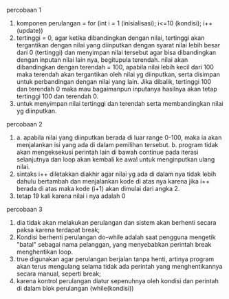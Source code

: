 percobaan 1
1. komponen perulangan = for (int i = 1 (inisialisasi); i<=10 (kondisi); i++ (update))
2. tertinggi = 0, agar ketika dibandingkan dengan nilai, tertinggi akan tergantikan dengan nilai yang diinputkan dengan syarat nilai lebih besar dari 0 (tertinggi) dan menyimpan nilai tersebut agar bisa dibandingkan dengan inputan nilai lain nya, begitupula terendah. nilai akan dibandingkan dengan terendah = 100, apabila nilai lebih kecil dari 100 maka terendah akan tergantikan oleh nilai yg diinputkan, serta disimpan untuk perbandingan dengan nilai yang lain. Jika dibalik, tertinggi 100 dan terendah 0 maka mau bagaimanpun inputanya hasilnya akan tetap tertinggi 100 dan terendah 0.
3. untuk menyimpan nilai tertinggi dan terendah serta membandingkan nilai yg diinputkan.

percobaan 2
1. a. apabila nilai yang diinputkan berada di luar range 0-100, maka ia akan menjalankan isi yang ada di dalam pemilihan tersebut.
b. program tidak akan mengeksekusi perintah lain di bawah continue pada iterasi selanjutnya dan loop akan kembali ke awal untuk menginputkan ulang nilai.
2. sintaks i++ diletakkan diakhir agar nilai yg ada di dalam nya tidak lebih dahulu bertambah dan menjalankan kode di atas nya karena jika i++ berada di atas maka kode (i+1) akan dimulai dari angka 2.
3. tetap 19 kali karena nilai i nya adalah 0

percobaan 3
1. dia tidak akan melakukan perulangan dan sistem akan berhenti secara paksa karena terdapat break;
2. Kondisi berhenti perulangan do-while adalah saat pengguna mengetik "batal" sebagai nama pelanggan, yang menyebabkan perintah break menghentikan loop.
3. true digunakan agar perulangan berjalan tanpa henti, artinya program akan terus mengulang selama tidak ada perintah yang menghentikannya secara manual, seperti break;
4. karena kontrol perulangan diatur sepenuhnya oleh kondisi dan perintah di dalam blok perulangan (while(kondisi))
